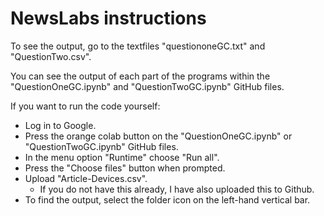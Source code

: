 # NewsLabs instructions
To see the output, go to the textfiles "questiononeGC.txt" and "QuestionTwo.csv".

You can see the output of each part of the programs within the "QuestionOneGC.ipynb" and "QuestionTwoGC.ipynb" GitHub files.

If you want to run the code yourself:

* Log in to Google.
* Press the orange colab button on the "QuestionOneGC.ipynb" or "QuestionTwoGC.ipynb" GitHub files.
* In the menu option "Runtime" choose "Run all".
* Press the "Choose files" button when prompted.
* Upload "Article-Devices.csv".
  * If you do not have this already, I have also uploaded this to Github.
* To find the output, select the folder icon on the left-hand vertical bar.
